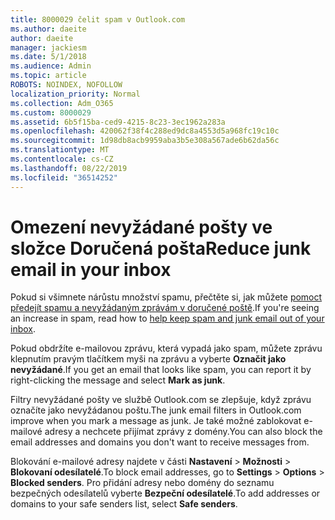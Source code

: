 ```yaml
---
title: 8000029 čelit spam v Outlook.com
ms.author: daeite
author: daeite
manager: jackiesm
ms.date: 5/1/2018
ms.audience: Admin
ms.topic: article
ROBOTS: NOINDEX, NOFOLLOW
localization_priority: Normal
ms.collection: Adm_O365
ms.custom: 8000029
ms.assetid: 6b5f15ba-ced9-4215-8c23-3ec1962a283a
ms.openlocfilehash: 420062f38f4c288ed9dc8a4553d5a968fc19c10c
ms.sourcegitcommit: 1d98db8acb9959aba3b5e308a567ade6b62da56c
ms.translationtype: MT
ms.contentlocale: cs-CZ
ms.lasthandoff: 08/22/2019
ms.locfileid: "36514252"
---
```

# <a name="reduce-junk-email-in-your-inbox"></a><span data-ttu-id="6a7b3-102">Omezení nevyžádané pošty ve složce Doručená pošta</span><span class="sxs-lookup"><span data-stu-id="6a7b3-102">Reduce junk email in your inbox</span></span>

<span data-ttu-id="6a7b3-103">Pokud si všimnete nárůstu množství spamu, přečtěte si, jak můžete [pomoct předejít spamu a nevyžádaným zprávám v doručené poště](https://go.microsoft.com/fwlink/p/?linkid=873140).</span><span class="sxs-lookup"><span data-stu-id="6a7b3-103">If you're seeing an increase in spam, read how to [help keep spam and junk email out of your inbox](https://go.microsoft.com/fwlink/p/?linkid=873140).</span></span>
  
<span data-ttu-id="6a7b3-104">Pokud obdržíte e-mailovou zprávu, která vypadá jako spam, můžete zprávu klepnutím pravým tlačítkem myši na zprávu a vyberte **Označit jako nevyžádané**.</span><span class="sxs-lookup"><span data-stu-id="6a7b3-104">If you get an email that looks like spam, you can report it by right-clicking the message and select **Mark as junk**.</span></span> 
  
<span data-ttu-id="6a7b3-105">Filtry nevyžádané pošty ve službě Outlook.com se zlepšuje, když zprávu označíte jako nevyžádanou poštu.</span><span class="sxs-lookup"><span data-stu-id="6a7b3-105">The junk email filters in Outlook.com improve when you mark a message as junk.</span></span> <span data-ttu-id="6a7b3-106">Je také možné zablokovat e-mailové adresy a nechcete přijímat zprávy z domény.</span><span class="sxs-lookup"><span data-stu-id="6a7b3-106">You can also block the email addresses and domains you don't want to receive messages from.</span></span>
  
<span data-ttu-id="6a7b3-107">Blokování e-mailové adresy najdete v části **Nastavení** \> **Možnosti** \> **Blokovaní odesílatelé**.</span><span class="sxs-lookup"><span data-stu-id="6a7b3-107">To block email addresses, go to **Settings** \> **Options** \> **Blocked senders**.</span></span> <span data-ttu-id="6a7b3-108">Pro přidání adresy nebo domény do seznamu bezpečných odesílatelů vyberte **Bezpeční odesílatelé**.</span><span class="sxs-lookup"><span data-stu-id="6a7b3-108">To add addresses or domains to your safe senders list, select **Safe senders**.</span></span> 
  


